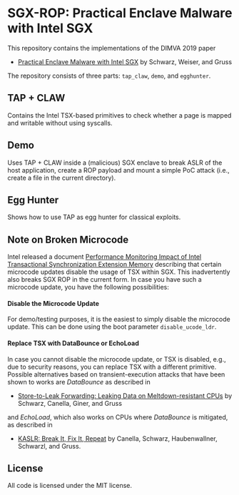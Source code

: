 # SGX-ROP: Practical Enclave Malware with Intel SGX

This repository contains the implementations of the DIMVA 2019 paper 

* [Practical Enclave Malware with Intel SGX](https://misc0110.net/files/sgxrop.pdf) by Schwarz, Weiser, and Gruss

The repository consists of three parts: `tap_claw`, `demo`, and `egghunter`. 

## TAP + CLAW

Contains the Intel TSX-based primitives to check whether a page is mapped and writable without using syscalls. 

## Demo

Uses TAP + CLAW inside a (malicious) SGX enclave to break ASLR of the host application, create a ROP payload and mount a simple PoC attack (i.e., create a file in the current directory). 

## Egg Hunter

Shows how to use TAP as egg hunter for classical exploits. 


## Note on Broken Microcode

Intel released a document [Performance Monitoring Impact of Intel Transactional Synchronization Extension Memory](https://cdrdv2.intel.com/v1/dl/getContent/604224) describing that certain microcode updates disable the usage of TSX within SGX. This inadvertently also breaks SGX ROP in the current form. 
In case you have such a microcode update, you have the following possibilities:

#### Disable the Microcode Update
For demo/testing purposes, it is the easiest to simply disable the microcode update. This can be done using the boot parameter `disable_ucode_ldr`. 

#### Replace TSX with DataBounce or EchoLoad
In case you cannot disable the microcode update, or TSX is disabled, e.g., due to security reasons, you can replace TSX with a different primitive. Possible alternatives based on transient-execution attacks that have been shown to works are *DataBounce* as described in 
 * [Store-to-Leak Forwarding: Leaking Data on Meltdown-resistant CPUs](https://misc0110.net/files/stl-forwarding.pdf) by Schwarz, Canella, Giner, and Gruss
 
and *EchoLoad*, which also works on CPUs where *DataBounce* is mitigated, as described in
 * [KASLR: Break It, Fix It, Repeat](https://misc0110.net/files/kaslrbfr.pdf) by Canella, Schwarz, Haubenwallner, Schwarzl, and Gruss.

## License

All code is licensed under the MIT license.
